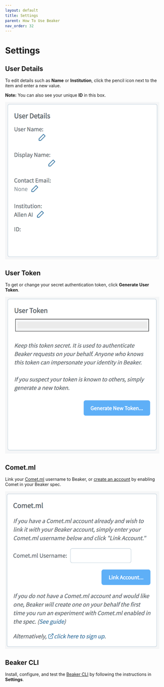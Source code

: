 ```yaml
---
layout: default
title: Settings
parent: How To Use Beaker
nav_order: 32
---
```


# Settings

## User Details

To edit details such as **Name** or **Institution**, click the pencil icon next to the item and enter a new value.

**Note:** You can also see your unique **ID** in this box.

<img src="../images/user_detail.png" width="760">

## User Token

To get or change your secret authentication token, click **Generate User Token**.

<img src="../images/token.png" width="766">

## Comet.ml

Link your [Comet.ml](https://www.comet.ml) username to Beaker, or [create an account](https://github.com/beaker/comet-guide/blob/master/README.md) by enabling Comet in your Beaker spec. 

<img src="../images/comet.png" width="758">

## Beaker CLI

Install, configure, and test the [Beaker CLI](../cli.md) by following the instructions in **Settings**.


